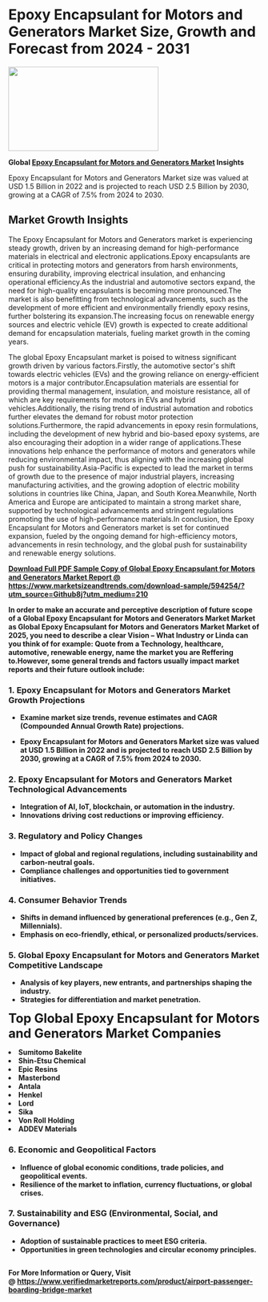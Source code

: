 <H1>Epoxy Encapsulant for Motors and Generators Market Size, Growth and Forecast from 2024 - 2031</H1><img class="aligncenter size-medium wp-image-584254" src="https://thirdeyenews.in/wp-content/uploads/2024/09/Global-Market-Research-300x168.jpeg" alt="" width="300" height="168" /><p><strong>Global&nbsp;<a href="https://www.marketsizeandtrends.com/download-sample/594254/?utm_source=Github8j?utm_medium=210">Epoxy Encapsulant for Motors and Generators Market</a> Insights</strong></p><p>Epoxy Encapsulant for Motors and Generators Market size was valued at USD 1.5 Billion in 2022 and is projected to reach USD 2.5 Billion by 2030, growing at a CAGR of 7.5% from 2024 to 2030.</p><p><h2>Market Growth Insights</h2> <p>The Epoxy Encapsulant for Motors and Generators market is experiencing steady growth, driven by an increasing demand for high-performance materials in electrical and electronic applications.Epoxy encapsulants are critical in protecting motors and generators from harsh environments, ensuring durability, improving electrical insulation, and enhancing operational efficiency.As the industrial and automotive sectors expand, the need for high-quality encapsulants is becoming more pronounced.The market is also benefitting from technological advancements, such as the development of more efficient and environmentally friendly epoxy resins, further bolstering its expansion.The increasing focus on renewable energy sources and electric vehicle (EV) growth is expected to create additional demand for encapsulation materials, fueling market growth in the coming years.</p> <p><strong><a href="#"></a></strong></p> <p>The global Epoxy Encapsulant market is poised to witness significant growth driven by various factors.Firstly, the automotive sector's shift towards electric vehicles (EVs) and the growing reliance on energy-efficient motors is a major contributor.Encapsulation materials are essential for providing thermal management, insulation, and moisture resistance, all of which are key requirements for motors in EVs and hybrid vehicles.Additionally, the rising trend of industrial automation and robotics further elevates the demand for robust motor protection solutions.Furthermore, the rapid advancements in epoxy resin formulations, including the development of new hybrid and bio-based epoxy systems, are also encouraging their adoption in a wider range of applications.These innovations help enhance the performance of motors and generators while reducing environmental impact, thus aligning with the increasing global push for sustainability.Asia-Pacific is expected to lead the market in terms of growth due to the presence of major industrial players, increasing manufacturing activities, and the growing adoption of electric mobility solutions in countries like China, Japan, and South Korea.Meanwhile, North America and Europe are anticipated to maintain a strong market share, supported by technological advancements and stringent regulations promoting the use of high-performance materials.In conclusion, the Epoxy Encapsulant for Motors and Generators market is set for continued expansion, fueled by the ongoing demand for high-efficiency motors, advancements in resin technology, and the global push for sustainability and renewable energy solutions.</p> <p><strong><a href="#"></p><p><span class=""><strong>Download Full PDF Sample Copy of Global Epoxy Encapsulant for Motors and Generators Market Report</strong> @ <a href="https://www.marketsizeandtrends.com/download-sample/594254/?utm_source=Github8j?utm_medium=210" target="_blank">https://www.marketsizeandtrends.com/download-sample/594254/?utm_source=Github8j?utm_medium=210</a></span></p><p>In order to make an accurate and perceptive description of future scope of a Global&nbsp;Epoxy Encapsulant for Motors and Generators Market Market as Global&nbsp;Epoxy Encapsulant for Motors and Generators Market Market of 2025, you need to describe a clear Vision &ndash; What Industry or Linda can you think of for example: Quote from a Technology, healthcare, automotive, renewable energy, name the market you are Reffering to.However, some general trends and factors usually impact market reports and their future outlook include:</p><h3>1.&nbsp;<strong>Epoxy Encapsulant for Motors and Generators Market Growth Projections</strong></h3><ul><li>Examine market size trends, revenue estimates and CAGR (Compounded Annual Growth Rate) projections.</li><li><p>Epoxy Encapsulant for Motors and Generators Market size was valued at USD 1.5 Billion in 2022 and is projected to reach USD 2.5 Billion by 2030, growing at a CAGR of 7.5% from 2024 to 2030.</p></li></ul><h3>2.&nbsp;<strong>Epoxy Encapsulant for Motors and Generators Market Technological Advancements</strong></h3><ul><li>Integration of AI, IoT, blockchain, or automation in the industry.</li><li>Innovations driving cost reductions or improving efficiency.</li></ul><h3>3.&nbsp;<strong>Regulatory and Policy Changes</strong></h3><ul><li>Impact of global and regional regulations, including sustainability and carbon-neutral goals.</li><li>Compliance challenges and opportunities tied to government initiatives.</li></ul><h3>4.&nbsp;<strong>Consumer Behavior Trends</strong></h3><ul><li>Shifts in demand influenced by generational preferences (e.g., Gen Z, Millennials).</li><li>Emphasis on eco-friendly, ethical, or personalized products/services.</li></ul><h3>5.&nbsp;<strong>Global Epoxy Encapsulant for Motors and Generators Market Competitive Landscape</strong></h3><ul><li>Analysis of key players, new entrants, and partnerships shaping the industry.</li><li>Strategies for differentiation and market penetration.</li></ul><p data-pm-slice="1 1 []"><span style="color: inherit; font-family: inherit; font-size: 25px;">Top Global Epoxy Encapsulant for Motors and Generators Market Companies</span></p><div class="" data-test-id=""><p><li>Sumitomo Bakelite</li><li> Shin-Etsu Chemical</li><li> Epic Resins</li><li> Masterbond</li><li> Antala</li><li> Henkel</li><li> Lord</li><li> Sika</li><li> Von Roll Holding</li><li> ADDEV Materials</li></p></div><h3>6.&nbsp;<strong>Economic and Geopolitical Factors</strong></h3><ul><li>Influence of global economic conditions, trade policies, and geopolitical events.</li><li>Resilience of the market to inflation, currency fluctuations, or global crises.</li></ul><h3>7.&nbsp;<strong>Sustainability and ESG (Environmental, Social, and Governance)</strong></h3><ul><li>Adoption of sustainable practices to meet ESG criteria.</li><li>Opportunities in green technologies and circular economy principles.</li></ul><h2><strong style="font-size: 14px;">For More Information or Query, Visit @&nbsp;</strong><a style="background-color: #ffffff; font-size: 14px;" href="https://www.marketsizeandtrends.com/report/epoxy-encapsulant-for-motors-and-generators-market/" target="_blank">https://www.verifiedmarketreports.com/product/airport-passenger-boarding-bridge-market</a></h2>